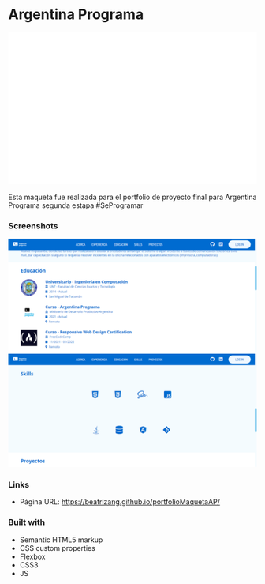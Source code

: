 # Argentina Programa
![](img/APLogo-20-20.png)

Esta maqueta fue realizada para el portfolio de proyecto final para Argentina Programa segunda estapa #SeProgramar

### Screenshots

![](img/screenshots/sc1.png)
![](img/screenshots/sc2.png)



### Links

- Página URL: https://beatrizang.github.io/portfolioMaquetaAP/


### Built with

- Semantic HTML5 markup
- CSS custom properties
- Flexbox
- CSS3
- JS



